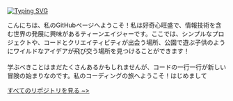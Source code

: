 <div align="left">
  <a href="https://github.com/chloethesis?tab=repositories">
    <img src="https://readme-typing-svg.demolab.com?font=Consolas&pause=1000&color=00ff00&width=435&lines=やあやあ、ようこそ (⁠´⁠ε⁠｀⁠⁠)" alt="Typing SVG" />
  </a>
</div>

<!--<a href="about:blank"><img align="left" src="https://cdn.shopify.com/s/files/1/0318/2649/files/fin.gif?v=1696920883" alt="Gif Desu" width="60%" style="margin-right: 10px;"/></a>-->

こんにちは、私のGitHubページへようこそ！私は好奇心旺盛で、情報技術を含む世界の発展に興味があるティーンエイジャーです。ここでは、シンプルなプロジェクトや、コードとクリエイティビティが出会う場所、公園で遊ぶ子供のようにワイルドなアイデアが飛び交う場所を見つけることができます！
<br> 
<br>
学ぶべきことはまだたくさんあるかもしれませんが、コードの一行一行が新しい冒険の始まりなのです。私のコーディングの旅へようこそ！はじめまして

<div align="left">
<a href="https://github.com/chloethesis?tab=repositories">すべてのリポジトリを見る ~></a>
</div>
